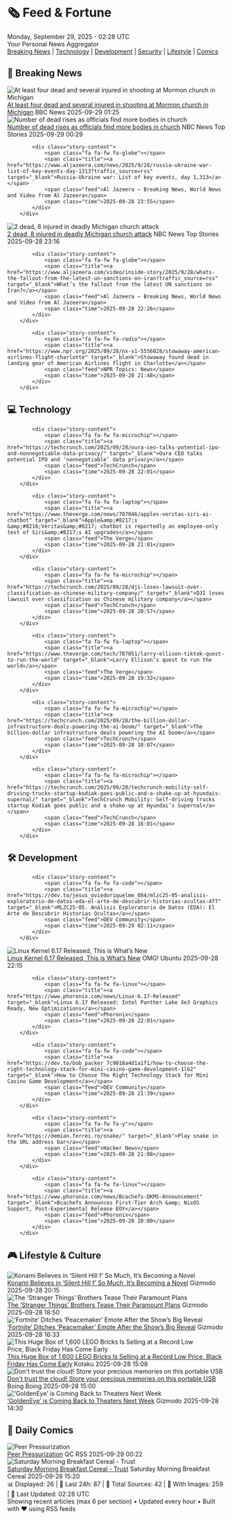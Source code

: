 <!-- Processing 54 RSS feeds at 2025-09-29 02:28:38 UTC -->
<!-- Processing: XKCD -->
<!-- Processing: Saturday Morning Breakfast Cereal -->
<!-- Processing: Penny Arcade -->
<!-- Processing: Poorly Drawn Lines -->
<!-- Processing: Garfield -->
<!-- Processing: Cyanide & Happiness -->
<!-- Processing: Questionable Content -->
<!-- Processing: CNN Breaking News -->
<!-- Processing: BBC World News -->
<!-- Processing: CBC News -->
<!-- Error processing https://rss.cbc.ca/lineup/topstories.xml: The read operation timed out -->
<!-- Processing: Reuters Top News -->
<!-- Processing: NBC News Breaking -->
<!-- Processing: Sky News World -->
<!-- Processing: O'Reilly Radar -->
<!-- Processing: WIRED -->
<!-- Processing: Hacker News -->
<!-- Processing: Dev.to -->
<!-- Processing: Phoronix Linux News -->
<!-- Processing: OMG! Ubuntu -->
<!-- Processing: DistroWatch -->
<!-- Processing: Linux.com -->
<!-- Processing: Red Hat Blog -->
<!-- Processing: Ubuntu Blog -->
<!-- Processing: GitHub Blog -->
<!-- Processing: DZone -->
<!-- Processing: The Pragmatic Engineer -->
<!-- Processing: Lifehacker -->
<!-- Generated 3 new posts out of 27 feeds processed -->
<div class="newspaper-header">
    <h1 class="newspaper-title">🗞️ Feed & Fortune</h1>
    <div class="newspaper-date">Monday, September 29, 2025 - 02:28 UTC</div>
    <div class="newspaper-subtitle">Your Personal News Aggregator</div>
</div>

<div class="newspaper-nav">
    <a href="#breaking">Breaking News</a> |
    <a href="#tech">Technology</a> |
    <a href="#dev">Development</a> |
    <a href="#security">Security</a> |
    <a href="#lifestyle">Lifestyle</a> |
    <a href="#webcomics">Comics</a>
</div>

<div class="news-section breaking-news" id="breaking">
<h2 class="section-header">🚨 Breaking News</h2>
<div class="stories-container">
<div class="story">
            <img src="https://ichef.bbci.co.uk/ace/standard/240/cpsprodpb/f76b/live/b72b1700-9c95-11f0-928c-71dbb8619e94.jpg" alt="At least four dead and several injured in shooting at Mormon church in Michigan" class="story-image" loading="lazy" onerror="this.style.display='none'">
            <div class="story-content">
                <span class="fa fa-fw fa-earth-americas"></span>
                <span class="title"><a href="https://www.bbc.com/news/articles/ceq2vd15glwo?at_medium=RSS&at_campaign=rss" target="_blank">At least four dead and several injured in shooting at Mormon church in Michigan</a></span>
                <span class="feed">BBC News</span>
                <span class="time">2025-09-29 01:25</span>
            </div>
        </div>
<div class="story">
            <img src="https://media-cldnry.s-nbcnews.com/image/upload/t_fit_1500w/mpx/2704722219/2025_09/1759105783018_f_mo_la_michigan_fatal_count_250928_1920x1080-l2poc7.jpg" alt="Number of dead rises as officials find more bodies in church" class="story-image" loading="lazy" onerror="this.style.display='none'">
            <div class="story-content">
                <span class="fa fa-fw fa-broadcast-tower"></span>
                <span class="title"><a href="https://www.nbcnews.com/video/michigan-officials-found-additional-bodies-raising-fatal-victim-count-to-four-248553029523" target="_blank">Number of dead rises as officials find more bodies in church</a></span>
                <span class="feed">NBC News Top Stories</span>
                <span class="time">2025-09-29 00:29</span>
            </div>
        </div>
<div class="story">
            
            <div class="story-content">
                <span class="fa fa-fw fa-globe"></span>
                <span class="title"><a href="https://www.aljazeera.com/news/2025/9/28/russia-ukraine-war-list-of-key-events-day-1313?traffic_source=rss" target="_blank">Russia-Ukraine war: List of key events, day 1,313</a></span>
                <span class="feed">Al Jazeera – Breaking News, World News and Video from Al Jazeera</span>
                <span class="time">2025-09-28 23:55</span>
            </div>
        </div>
<div class="story">
            <img src="https://media-cldnry.s-nbcnews.com/image/upload/t_fit_1500w/mpx/2704722219/2025_09/1759101359727_wnn_abr_deadly_michigan_shooting_250928_1920x1080-nnx2rn.jpg" alt="2 dead, 8 injured in deadly Michigan church attack" class="story-image" loading="lazy" onerror="this.style.display='none'">
            <div class="story-content">
                <span class="fa fa-fw fa-broadcast-tower"></span>
                <span class="title"><a href="https://www.nbcnews.com/video/2-dead-8-injured-in-deadly-michigan-church-attack-248545349682" target="_blank">2 dead, 8 injured in deadly Michigan church attack</a></span>
                <span class="feed">NBC News Top Stories</span>
                <span class="time">2025-09-28 23:16</span>
            </div>
        </div>
<div class="story">
            
            <div class="story-content">
                <span class="fa fa-fw fa-globe"></span>
                <span class="title"><a href="https://www.aljazeera.com/video/inside-story/2025/9/28/whats-the-fallout-from-the-latest-un-sanctions-on-iran?traffic_source=rss" target="_blank">What’s the fallout from the latest UN sanctions on Iran?</a></span>
                <span class="feed">Al Jazeera – Breaking News, World News and Video from Al Jazeera</span>
                <span class="time">2025-09-28 22:26</span>
            </div>
        </div>
<div class="story">
            
            <div class="story-content">
                <span class="fa fa-fw fa-radio"></span>
                <span class="title"><a href="https://www.npr.org/2025/09/28/nx-s1-5556028/stowaway-american-airlines-flight-charlotte" target="_blank">Stowaway found dead in landing gear of American Airlines flight in Charlotte</a></span>
                <span class="feed">NPR Topics: News</span>
                <span class="time">2025-09-28 21:48</span>
            </div>
        </div>
</div>
</div>
<div class="news-section tech-news" id="tech">
<h2 class="section-header">💻 Technology</h2>
<div class="stories-container">
<div class="story">
            
            <div class="story-content">
                <span class="fa fa-fw fa-microchip"></span>
                <span class="title"><a href="https://techcrunch.com/2025/09/28/oura-ceo-talks-potential-ipo-and-nonnegotiable-data-privacy/" target="_blank">Oura CEO talks potential IPO and ‘nonnegotiable’ data privacy</a></span>
                <span class="feed">TechCrunch</span>
                <span class="time">2025-09-28 22:01</span>
            </div>
        </div>
<div class="story">
            
            <div class="story-content">
                <span class="fa fa-fw fa-laptop"></span>
                <span class="title"><a href="https://www.theverge.com/news/787046/apples-veritas-siri-ai-chatbot" target="_blank">Apple&amp;#8217;s &amp;#8216;Veritas&amp;#8217; chatbot is reportedly an employee-only test of Siri&amp;#8217;s AI upgrades</a></span>
                <span class="feed">The Verge</span>
                <span class="time">2025-09-28 21:01</span>
            </div>
        </div>
<div class="story">
            
            <div class="story-content">
                <span class="fa fa-fw fa-microchip"></span>
                <span class="title"><a href="https://techcrunch.com/2025/09/28/dji-loses-lawsuit-over-classification-as-chinese-military-company/" target="_blank">DJI loses lawsuit over classification as Chinese military company</a></span>
                <span class="feed">TechCrunch</span>
                <span class="time">2025-09-28 20:57</span>
            </div>
        </div>
<div class="story">
            
            <div class="story-content">
                <span class="fa fa-fw fa-laptop"></span>
                <span class="title"><a href="https://www.theverge.com/tech/787051/larry-ellison-tiktok-quest-to-run-the-world" target="_blank">Larry Ellison’s quest to run the world</a></span>
                <span class="feed">The Verge</span>
                <span class="time">2025-09-28 19:32</span>
            </div>
        </div>
<div class="story">
            
            <div class="story-content">
                <span class="fa fa-fw fa-microchip"></span>
                <span class="title"><a href="https://techcrunch.com/2025/09/28/the-billion-dollar-infrastructure-deals-powering-the-ai-boom/" target="_blank">The billion-dollar infrastructure deals powering the AI boom</a></span>
                <span class="feed">TechCrunch</span>
                <span class="time">2025-09-28 18:07</span>
            </div>
        </div>
<div class="story">
            
            <div class="story-content">
                <span class="fa fa-fw fa-microchip"></span>
                <span class="title"><a href="https://techcrunch.com/2025/09/28/techcrunch-mobility-self-driving-trucks-startup-kodiak-goes-public-and-a-shake-up-at-hyundais-supernal/" target="_blank">TechCrunch Mobility: Self-driving trucks startup Kodiak goes public and a shake-up at Hyundai’s Supernal</a></span>
                <span class="feed">TechCrunch</span>
                <span class="time">2025-09-28 16:01</span>
            </div>
        </div>
</div>
</div>
<div class="news-section dev-news" id="dev">
<h2 class="section-header">🛠️ Development</h2>
<div class="stories-container">
<div class="story">
            
            <div class="story-content">
                <span class="fa fa-fw fa-code"></span>
                <span class="title"><a href="https://dev.to/jesus_oviedoriquelme_084/mlzc25-05-analisis-exploratorio-de-datos-eda-el-arte-de-descubrir-historias-ocultas-4f7" target="_blank">MLZC25-05. Análisis Exploratorio de Datos (EDA): El Arte de Descubrir Historias Ocultas</a></span>
                <span class="feed">DEV Community</span>
                <span class="time">2025-09-29 02:11</span>
            </div>
        </div>
<div class="story">
            <img src="https://i0.wp.com/www.omgubuntu.co.uk/wp-content/uploads/2025/09/kernel-6.17-newspaper-graphic.jpg?resize=406%2C232&amp;ssl=1" alt="Linux Kernel 6.17 Released, This is What’s New" class="story-image" loading="lazy" onerror="this.style.display='none'">
            <div class="story-content">
                <span class="fa fa-fw fa-ubuntu"></span>
                <span class="title"><a href="https://www.omgubuntu.co.uk/2025/09/linux-kernel-6-17-new-features" target="_blank">Linux Kernel 6.17 Released, This is What’s New</a></span>
                <span class="feed">OMG! Ubuntu</span>
                <span class="time">2025-09-28 22:15</span>
            </div>
        </div>
<div class="story">
            
            <div class="story-content">
                <span class="fa fa-fw fa-linux"></span>
                <span class="title"><a href="https://www.phoronix.com/news/Linux-6.17-Released" target="_blank">Linux 6.17 Released: Intel Panther Lake Xe3 Graphics Ready, New Optimizations</a></span>
                <span class="feed">Phoronix</span>
                <span class="time">2025-09-28 22:01</span>
            </div>
        </div>
<div class="story">
            
            <div class="story-content">
                <span class="fa fa-fw fa-code"></span>
                <span class="title"><a href="https://dev.to/bob_packer_7c9018a4d1a1f1/how-to-choose-the-right-technology-stack-for-mini-casino-game-development-1lb2" target="_blank">How to Choose The Right Technology Stack for Mini Casino Game Development</a></span>
                <span class="feed">DEV Community</span>
                <span class="time">2025-09-28 21:39</span>
            </div>
        </div>
<div class="story">
            
            <div class="story-content">
                <span class="fa fa-fw fa-y"></span>
                <span class="title"><a href="https://demian.ferrei.ro/snake/" target="_blank">Play snake in the URL address bar</a></span>
                <span class="feed">Hacker News</span>
                <span class="time">2025-09-28 21:08</span>
            </div>
        </div>
<div class="story">
            
            <div class="story-content">
                <span class="fa fa-fw fa-linux"></span>
                <span class="title"><a href="https://www.phoronix.com/news/Bcachefs-DKMS-Announcement" target="_blank">Bcachefs Announces First-Tier Arch &amp; NixOS Support, Post-Experimental Release EOY</a></span>
                <span class="feed">Phoronix</span>
                <span class="time">2025-09-28 20:00</span>
            </div>
        </div>
</div>
</div>
<div class="news-section lifestyle-news" id="lifestyle">
<h2 class="section-header">🎮 Lifestyle & Culture</h2>
<div class="stories-container">
<div class="story">
            <img src="https://gizmodo.com/app/uploads/2025/09/silent-hill-f-hed-1280x853.jpg" alt="Konami Believes in ‘Silent Hill f’ So Much, It’s Becoming a Novel" class="story-image" loading="lazy" onerror="this.style.display='none'">
            <div class="story-content">
                <span class="fa fa-fw fa-computer"></span>
                <span class="title"><a href="https://gizmodo.com/konami-believes-in-silent-hill-f-so-much-its-becoming-a-novel-2000664819" target="_blank">Konami Believes in ‘Silent Hill f’ So Much, It’s Becoming a Novel</a></span>
                <span class="feed">Gizmodo</span>
                <span class="time">2025-09-28 20:15</span>
            </div>
        </div>
<div class="story">
            <img src="https://gizmodo.com/app/uploads/2025/09/stranger-things-duffers-1280x853.jpg" alt="The ‘Stranger Things’ Brothers Tease Their Paramount Plans" class="story-image" loading="lazy" onerror="this.style.display='none'">
            <div class="story-content">
                <span class="fa fa-fw fa-computer"></span>
                <span class="title"><a href="https://gizmodo.com/the-stranger-things-brothers-tease-their-paramount-plans-2000664734" target="_blank">The ‘Stranger Things’ Brothers Tease Their Paramount Plans</a></span>
                <span class="feed">Gizmodo</span>
                <span class="time">2025-09-28 18:50</span>
            </div>
        </div>
<div class="story">
            <img src="https://gizmodo.com/app/uploads/2025/09/Peacemaker-John-Cena-DC-Studios-1280x853.jpg" alt="‘Fortnite’ Ditches ‘Peacemaker’ Emote After the Show’s Big Reveal" class="story-image" loading="lazy" onerror="this.style.display='none'">
            <div class="story-content">
                <span class="fa fa-fw fa-computer"></span>
                <span class="title"><a href="https://gizmodo.com/fornite-ditches-peacemaker-emote-after-the-shows-big-reveal-2000664740" target="_blank">‘Fortnite’ Ditches ‘Peacemaker’ Emote After the Show’s Big Reveal</a></span>
                <span class="feed">Gizmodo</span>
                <span class="time">2025-09-28 16:33</span>
            </div>
        </div>
<div class="story">
            <img src="https://kotaku.com/app/uploads/2025/09/lego-box-two-pack.jpg" alt="This Huge Box of 1,600 LEGO Bricks Is Selling at a Record Low Price, Black Friday Has Come Early" class="story-image" loading="lazy" onerror="this.style.display='none'">
            <div class="story-content">
                <span class="fa fa-fw fa-gamepad"></span>
                <span class="title"><a href="https://kotaku.com/this-huge-box-of-1600-lego-bricks-is-selling-at-a-record-low-price-black-friday-has-come-early-2000629661" target="_blank">This Huge Box of 1,600 LEGO Bricks Is Selling at a Record Low Price, Black Friday Has Come Early</a></span>
                <span class="feed">Kotaku</span>
                <span class="time">2025-09-28 15:08</span>
            </div>
        </div>
<div class="story">
            <img src="https://i0.wp.com/boingboing.net/wp-content/uploads/2025/09/Western-Digital-Elements-Portable-USB-3.0-External-Hard-Drive.jpg?fit=2250%2C1500&amp;quality=60&amp;ssl=1" alt="Don&#x27;t trust the cloud! Store your precious memories on this portable USB" class="story-image" loading="lazy" onerror="this.style.display='none'">
            <div class="story-content">
                <span class="fa fa-fw fa-arrow-right"></span>
                <span class="title"><a href="https://boingboing.net/2025/09/28/dont-trust-the-cloud-store-your-precious-memories-on-this-portable-usb.html" target="_blank">Don&#x27;t trust the cloud! Store your precious memories on this portable USB</a></span>
                <span class="feed">Boing Boing</span>
                <span class="time">2025-09-28 15:00</span>
            </div>
        </div>
<div class="story">
            <img src="https://gizmodo.com/app/uploads/2025/09/007-goldeneye-1280x853.jpg" alt="‘GoldenEye’ is Coming Back to Theaters Next Week" class="story-image" loading="lazy" onerror="this.style.display='none'">
            <div class="story-content">
                <span class="fa fa-fw fa-computer"></span>
                <span class="title"><a href="https://gizmodo.com/goldeneye-is-coming-back-to-theaters-next-week-2000664731" target="_blank">‘GoldenEye’ is Coming Back to Theaters Next Week</a></span>
                <span class="feed">Gizmodo</span>
                <span class="time">2025-09-28 14:30</span>
            </div>
        </div>
</div>
</div>
<div class="news-section webcomics-section" id="webcomics">
<h2 class="section-header">🎨 Daily Comics</h2>
<div class="stories-container">
<div class="story">
            <img src="http://www.questionablecontent.net/comics/5667.png" alt="Peer Pressurization" class="story-image" loading="lazy" onerror="this.style.display='none'">
            <div class="story-content">
                <span class="fa fa-fw fa-music"></span>
                <span class="title"><a href="http://questionablecontent.net/view.php?comic=5667" target="_blank">Peer Pressurization</a></span>
                <span class="feed">QC RSS</span>
                <span class="time">2025-09-29 00:22</span>
            </div>
        </div>
<div class="story">
            <img src="https://www.smbc-comics.com/comics/1758680304-20250928.png" alt="Saturday Morning Breakfast Cereal - Trust" class="story-image" loading="lazy" onerror="this.style.display='none'">
            <div class="story-content">
                <span class="fa fa-fw fa-smile"></span>
                <span class="title"><a href="https://www.smbc-comics.com/comic/trust-3" target="_blank">Saturday Morning Breakfast Cereal - Trust</a></span>
                <span class="feed">Saturday Morning Breakfast Cereal</span>
                <span class="time">2025-09-28 15:20</span>
            </div>
        </div>
</div>
</div>

<div class="newspaper-footer">
    <div class="stats">
        📊 Displayed: 26 | 📅 Last 24h: 87 | 📡 Total Sources: 42 | 📸 With Images: 259 |
        🔄 Last Updated: 02:28 UTC
    </div>
    <div class="footer-note">
        Showing recent articles (max 6 per section) • Updated every hour • Built with ❤️ using RSS feeds
    </div>
</div>
